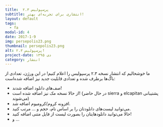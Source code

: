 ```yaml
---
title:  پرسپولیس ۲.۳
subtitle: انتشاری برای تجربه‌ای بهتر!
layout: default
tags:
  - fa
modal-id: 4
date: 2017-1-9
img: persepolis23.png
thumbnail: persepolis23.png
alt: پرسپولیس ۲.۳!
project-date: دی ۱۳۹۵
category: انتشار
---
```

ما خوشحالیم که انتشار نسخه ۲.۳ پرسپولیس را اعلام کنیم!
در این ورژن، تعدادی از باگ‌ها برطرف شده و تعدادی قابلیت جدید نیز اضافه شده‌است:

* صف‌های دانلود اضافه شدند!
* از حالا نسخه مک نیز اضافه شده است! (در حال حاضر sierra و elcapitan پشتیبانی می‌شوند)
* افزونه کروم/کرومیوم اضافه شد.
* می‌توانید لیست‌های دانلودتان را بر اساس نام، حجم و ... مرتب کنید.
* حالا می‌توانید دانلودهایتان را بصورت لیست از فایل متنی اضافه کنید!
* و ...
